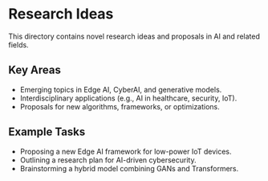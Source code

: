 # Research Ideas

This directory contains novel research ideas and proposals in AI and related fields.

## Key Areas
- Emerging topics in Edge AI, CyberAI, and generative models.
- Interdisciplinary applications (e.g., AI in healthcare, security, IoT).
- Proposals for new algorithms, frameworks, or optimizations.

## Example Tasks
- Proposing a new Edge AI framework for low-power IoT devices.
- Outlining a research plan for AI-driven cybersecurity.
- Brainstorming a hybrid model combining GANs and Transformers.
